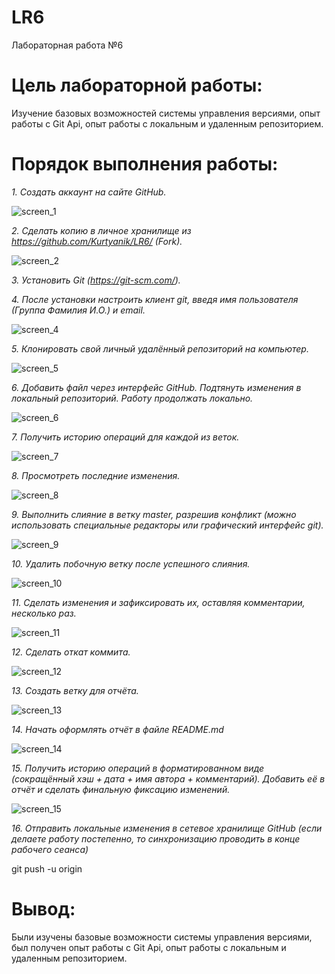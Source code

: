 # LR6
Лабораторная работа №6

# Цель лабораторной работы:

Изучение базовых возможностей системы
управления версиями, опыт работы с Git Api, опыт работы с локальным и
удаленным репозиторием.

# Порядок выполнения работы:

*1. Создать аккаунт на сайте GitHub.*

![screen_1](screen/1.jpg)

*2. Сделать копию в личное хранилище из
https://github.com/Kurtyanik/LR6/ (Fork).*

![screen_2](screen/2.jpg)

*3. Установить Git (https://git-scm.com/).*

*4. После установки настроить клиент git, введя имя пользователя (Группа
Фамилия И.О.) и email.*

![screen_4](screen/4.jpg)

*5. Клонировать свой личный удалённый репозиторий на компьютер.*

![screen_5](screen/5.jpg)

*6. Добавить файл через интерфейс GitHub. Подтянуть изменения в
локальный репозиторий.
Работу продолжать локально.*

![screen_6](screen/6.jpg)

*7. Получить историю операций для каждой из веток.*

![screen_7](screen/7.jpg)

*8. Просмотреть последние изменения.*

![screen_8](screen/8.jpg)

*9. Выполнить слияние в ветку master, разрешив конфликт (можно
использовать специальные редакторы или графический интерфейс git).*

![screen_9](screen/9.jpg)

*10. Удалить побочную ветку после успешного слияния.*

![screen_10](screen/10.jpg)

*11. Сделать изменения и зафиксировать их, оставляя комментарии,
несколько раз.*

![screen_11](screen/11.jpg)

*12. Сделать откат коммита.*

![screen_12](screen/12.jpg)

*13. Создать ветку для отчёта.*

![screen_13](screen/13.jpg)

*14. Начать оформлять отчёт в файле README.md*

![screen_14](screen/14.jpg)

*15. Получить историю операций в форматированном виде (сокращённый
хэш + дата + имя автора + комментарий). Добавить её в отчёт и сделать
финальную фиксацию изменений.*

![screen_15](screen/15.jpg)

*16. Отправить локальные изменения в сетевое хранилище GitHub (если
делаете работу постепенно, то синхронизацию проводить в конце рабочего
сеанса)*

git push -u origin 

# Вывод:

Были изучены базовые возможности системы
управления версиями, был получен опыт работы с Git Api, опыт работы с локальным и
удаленным репозиторием.
